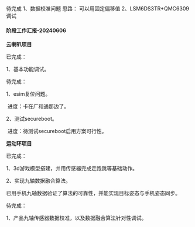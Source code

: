 待完成
1、数据校准问题
    思路：
    可以用固定偏移值
2、LSM6DS3TR+QMC6309调试

#### **阶段工作汇报-20240606**

**云喇叭项目**

已完成：

1、基本功能调试。

待完成：

1、esim复位问题。

​	进度：卡在广和通那边了。

2、测试secureboot。

​	进度：待测试secureboot启用方案可行性。

**运动环项目**

已完成：

1、3d游戏模型搭建，并用传感器完成走跑跳等基础动作。

2、实现九轴数据融合算法。

​	已用手机九轴数据验证了算法的可靠性，并能实现目标姿态与手机姿态同步。

待完成：

1、产品九轴传感器数据校准，以及数据融合算法针对性调试。